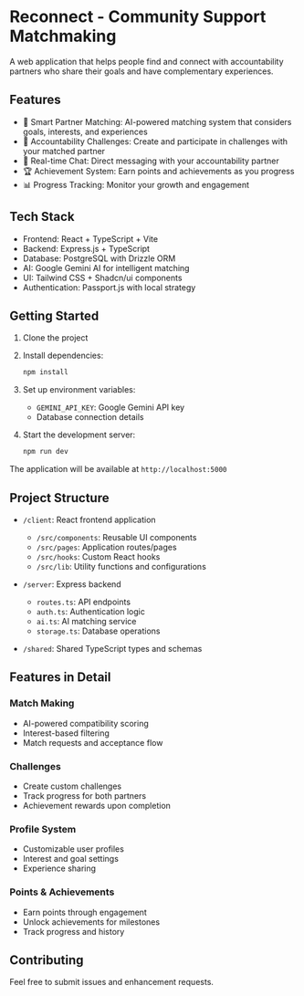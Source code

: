 
# Reconnect - Community Support Matchmaking

A web application that helps people find and connect with accountability partners who share their goals and have complementary experiences.

## Features

- 🤝 Smart Partner Matching: AI-powered matching system that considers goals, interests, and experiences
- 💪 Accountability Challenges: Create and participate in challenges with your matched partner
- 💬 Real-time Chat: Direct messaging with your accountability partner
- 🏆 Achievement System: Earn points and achievements as you progress
- 📊 Progress Tracking: Monitor your growth and engagement

## Tech Stack

- Frontend: React + TypeScript + Vite
- Backend: Express.js + TypeScript
- Database: PostgreSQL with Drizzle ORM
- AI: Google Gemini AI for intelligent matching
- UI: Tailwind CSS + Shadcn/ui components
- Authentication: Passport.js with local strategy

## Getting Started

1. Clone the project
2. Install dependencies:
   ```bash
   npm install
   ```
3. Set up environment variables:
   - `GEMINI_API_KEY`: Google Gemini API key
   - Database connection details

4. Start the development server:
   ```bash
   npm run dev
   ```

The application will be available at `http://localhost:5000`

## Project Structure

- `/client`: React frontend application
  - `/src/components`: Reusable UI components
  - `/src/pages`: Application routes/pages
  - `/src/hooks`: Custom React hooks
  - `/src/lib`: Utility functions and configurations

- `/server`: Express backend
  - `routes.ts`: API endpoints
  - `auth.ts`: Authentication logic
  - `ai.ts`: AI matching service
  - `storage.ts`: Database operations

- `/shared`: Shared TypeScript types and schemas

## Features in Detail

### Match Making
- AI-powered compatibility scoring
- Interest-based filtering
- Match requests and acceptance flow

### Challenges
- Create custom challenges
- Track progress for both partners
- Achievement rewards upon completion

### Profile System
- Customizable user profiles
- Interest and goal settings
- Experience sharing

### Points & Achievements
- Earn points through engagement
- Unlock achievements for milestones
- Track progress and history

## Contributing

Feel free to submit issues and enhancement requests.
